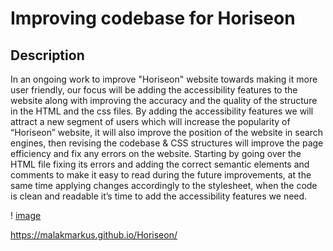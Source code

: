 # Improving codebase for Horiseon

## Description

In an ongoing work to improve "Horiseon" website towards making it more user friendly, our focus will be adding the accessibility features to the website along with improving the accuracy and the quality of the structure in the HTML and the css files.
By adding the accessibility features we will attract a new segment of users which will increase the popularity of “Horiseon” website, it will also improve the position of the website in search engines, then revising the codebase & CSS structures will improve the page efficiency and fix any errors on the website.
Starting by going over the HTML file fixing its errors and adding the correct semantic elements and comments to make it easy to read during the future improvements, at the same time applying changes accordingly to the stylesheet, when the code is clean and readable it’s time to add the accessibility features we need.

! [image](https://../assets/images/Screenshot%202022-02-11%2018.55.35.png)

https://malakmarkus.github.io/Horiseon/

